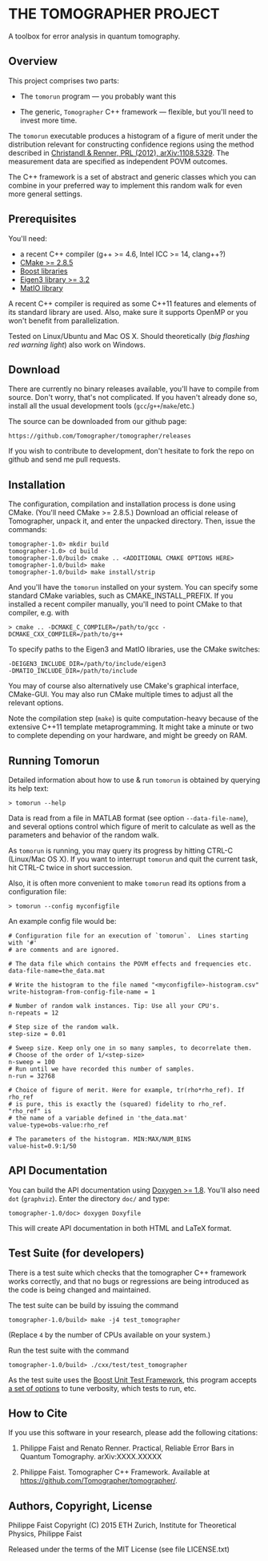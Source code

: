 
THE TOMOGRAPHER PROJECT
=======================

A toolbox for error analysis in quantum tomography.


Overview
--------

This project comprises two parts:

 * The `tomorun` program — you probably want this

 * The generic, `Tomographer` C++ framework — flexible, but you'll need to
   invest more time.

The `tomorun`  executable produces a  histogram of a  figure of merit  under the
distribution  relevant  for constructing  confidence  regions  using the  method
described in [Christandl & Renner, PRL (2012), arXiv:1108.5329][Christandl2012].
The measurement data are specified as independent POVM outcomes.

The C++ framework is a set of abstract and generic classes which you can combine
in  your preferred  way to  implement  this random  walk for  even more  general
settings.

[Christandl2012]: http://arxiv.org/abs/1108.5329


Prerequisites
-------------

You'll need:

  - a recent C++ compiler (g++ >= 4.6, Intel ICC >= 14, clang++?)
  - [CMake >= 2.8.5](http://www.cmake.org/)
  - [Boost libraries](http://www.boost.org/)
  - [Eigen3 library >= 3.2](http://eigen.tuxfamily.org/)
  - [MatIO library](https://sourceforge.net/projects/matio/)

A recent  C++ compiler is  required as some  C++11 features and elements  of its
standard  library are  used. Also,  make sure  it supports  OpenMP or  you won't
benefit from parallelization.

Tested on Linux/Ubuntu and Mac OS X. Should theoretically (*big flashing red
warning light*) also work on Windows.


Download
--------

There are  currently no binary releases  available, you'll have  to compile from
source. Don't  worry, that's  not complicated. If  you haven't already  done so,
install all the usual development tools (`gcc`/`g++`/`make`/etc.)

The source can be downloaded from our github page:

    https://github.com/Tomographer/tomographer/releases

If you  wish to contribute  to development, don't hesitate  to fork the  repo on
github and send me pull requests.


Installation
------------

The  configuration,   compilation  and   installation  process  is   done  using
CMake.  (You'll  need  CMake  >=   2.8.5.)   Download  an  official  release  of
Tomographer,  unpack it,  and  enter  the unpacked  directory.  Then, issue  the
commands:

    tomographer-1.0> mkdir build
    tomographer-1.0> cd build
    tomographer-1.0/build> cmake .. <ADDITIONAL CMAKE OPTIONS HERE>
    tomographer-1.0/build> make
    tomographer-1.0/build> make install/strip

And you'll  have the `tomorun`  installed on your  system. You can  specify some
standard  CMake variables,  such  as CMAKE_INSTALL_PREFIX.  If  you installed  a
recent compiler manually, you'll need to point CMake to that compiler, e.g. with

    > cmake .. -DCMAKE_C_COMPILER=/path/to/gcc -DCMAKE_CXX_COMPILER=/path/to/g++ 

To specify paths to the Eigen3 and MatIO libraries, use the CMake switches:

    -DEIGEN3_INCLUDE_DIR=/path/to/include/eigen3
    -DMATIO_INCLUDE_DIR=/path/to/include

You may of course also alternatively use CMake's graphical interface, CMake-GUI.
You may also run CMake multiple times to adjust all the relevant options.

Note the  compilation step  (`make`) is quite  computation-heavy because  of the
extensive  C++11 template  metaprogramming. It  might take  a minute  or  two to
complete depending on your hardware, and might be greedy on RAM.


Running Tomorun
---------------

Detailed information  about how to use  & run `tomorun` is  obtained by querying
its help text:

    > tomorun --help

Data is read  from a file in MATLAB format  (see option `--data-file-name`), and
several  options control  which figure  of  merit to  calculate as  well as  the
parameters and behavior of the random walk.

As `tomorun` is running, you may query its progress by hitting CTRL-C (Linux/Mac
OS X). If you want to interrupt  `tomorun` and quit the current task, hit CTRL-C
twice in short succession.

Also, it  is often  more convenient to  make `tomorun`  read its options  from a
configuration file:

    > tomorun --config myconfigfile

An example config file would be:

    # Configuration file for an execution of `tomorun`.  Lines starting with '#'
    # are comments and are ignored.
    
    # The data file which contains the POVM effects and frequencies etc.
    data-file-name=the_data.mat
    
    # Write the histogram to the file named "<myconfigfile>-histogram.csv"
    write-histogram-from-config-file-name = 1

    # Number of random walk instances. Tip: Use all your CPU's.
    n-repeats = 12

    # Step size of the random walk.
    step-size = 0.01

    # Sweep size. Keep only one in so many samples, to decorrelate them.
    # Choose of the order of 1/<step-size>
    n-sweep = 100
    # Run until we have recorded this number of samples.
    n-run = 32768

    # Choice of figure of merit. Here for example, tr(rho*rho_ref). If rho_ref
    # is pure, this is exactly the (squared) fidelity to rho_ref. "rho_ref" is
    # the name of a variable defined in 'the_data.mat'
    value-type=obs-value:rho_ref

    # The parameters of the histogram. MIN:MAX/NUM_BINS
    value-hist=0.9:1/50


API Documentation
-----------------

You can build the API documentation using [Doxygen >= 1.8][doxygen]. You'll also
need `dot` (`graphviz`). Enter the directory `doc/` and type:

    tomographer-1.0/doc> doxygen Doxyfile

This will create API documentation in both HTML and LaTeX format.

[doxygen]: http://www.doxygen.org/


Test Suite (for developers)
---------------------------

There is  a test  suite which  checks that the  tomographer C++  framework works
correctly, and that  no bugs or regressions are being introduced  as the code is
being changed and maintained.

The test suite can be build by issuing the command

    tomographer-1.0/build> make -j4 test_tomographer

(Replace `4` by the number of CPUs available on your system.)

Run the test suite with the command

    tomographer-1.0/build> ./cxx/test/test_tomographer

As the test suite uses the [Boost Unit Test Framework][boost_test], this program
accepts [a set of options][boost_test_options] to tune verbosity, which tests to
run, etc.

[boost_test]: http://www.boost.org/doc/libs/1_59_0/libs/test/doc/html/index.html
[boost_test_options]: http://www.boost.org/doc/libs/1_59_0/libs/test/doc/html/boost_test/runtime_config/summary.html


How to Cite
-----------

If you use this software in your research, please add the following citations:

1. Philippe Faist and Renato Renner. Practical, Reliable Error Bars in Quantum Tomography. arXiv:XXXX.XXXXX

2. Philippe Faist. Tomographer C++ Framework. Available at https://github.com/Tomographer/tomographer/.


Authors, Copyright, License
---------------------------

Philippe Faist
Copyright (C) 2015 ETH Zurich, Institute for Theoretical Physics, Philippe Faist

Released under the terms of the MIT License (see file LICENSE.txt)
